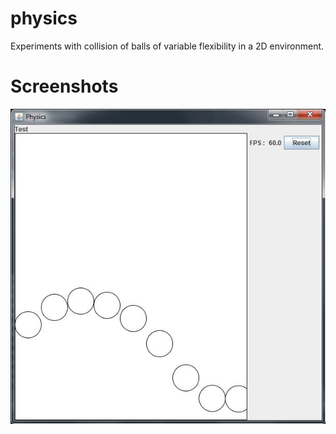 # physics
Experiments with collision of balls of variable flexibility in a 2D environment.

# Screenshots
![screenshot](https://github.com/XavierDuthil/physics/raw/master/img/screenshot.jpg)
